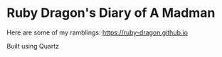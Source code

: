 # Ruby Dragon's Diary of A Madman

Here are some of my ramblings: https://ruby-dragon.github.io

Built using Quartz
